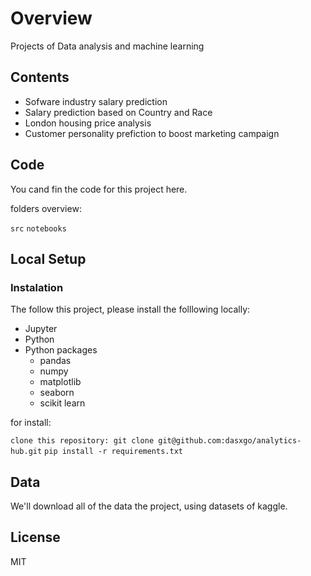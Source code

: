# **Overview**
Projects of Data analysis and machine learning 

## **Contents**

- Sofware industry salary prediction
- Salary prediction based on Country and Race
- London housing price analysis
- Customer personality prefiction to boost marketing campaign

## **Code**

You cand fin the code for this project here.

folders overview:

`src`
`notebooks`

## **Local Setup**

### **Instalation**

The follow this project, please install the folllowing locally:

- Jupyter
- Python
- Python packages
  - pandas 
  - numpy
  - matplotlib
  - seaborn 
  - scikit learn

for install: 

`clone this repository: git clone git@github.com:dasxgo/analytics-hub.git`
`pip install -r requirements.txt`

##  **Data**

We'll download all of the data the project, using datasets of kaggle.  

## **License**
MIT


